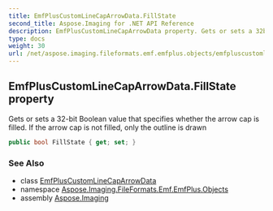 ```yaml
---
title: EmfPlusCustomLineCapArrowData.FillState
second_title: Aspose.Imaging for .NET API Reference
description: EmfPlusCustomLineCapArrowData property. Gets or sets a 32bit Boolean value that specifies whether the arrow cap is filled. If the arrow cap is not filled only the outline is drawn
type: docs
weight: 30
url: /net/aspose.imaging.fileformats.emf.emfplus.objects/emfpluscustomlinecaparrowdata/fillstate/
---
```

## EmfPlusCustomLineCapArrowData.FillState property

Gets or sets a 32-bit Boolean value that specifies whether the arrow cap is filled. If the arrow cap is not filled, only the outline is drawn

```csharp
public bool FillState { get; set; }
```

### See Also

* class [EmfPlusCustomLineCapArrowData](../)
* namespace [Aspose.Imaging.FileFormats.Emf.EmfPlus.Objects](../../emfpluscustomlinecaparrowdata/)
* assembly [Aspose.Imaging](../../../)


